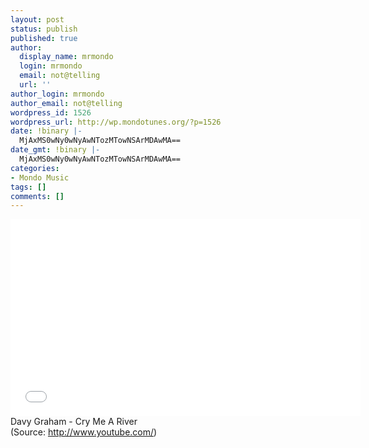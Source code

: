 ```yaml
---
layout: post
status: publish
published: true
author:
  display_name: mrmondo
  login: mrmondo
  email: not@telling
  url: ''
author_login: mrmondo
author_email: not@telling
wordpress_id: 1526
wordpress_url: http://wp.mondotunes.org/?p=1526
date: !binary |-
  MjAxMS0wNy0wNyAwNTozMTowNSArMDAwMA==
date_gmt: !binary |-
  MjAxMS0wNy0wNyAwNTozMTowNSArMDAwMA==
categories:
- Mondo Music
tags: []
comments: []
---
```

<iframe width="560" height="315" src="//www.youtube.com/embed/tWeejHJxGjs" frameborder="0"> </iframe>
Davy Graham - Cry Me A River
<div class="attribution">(<span>Source:</span> <a href="http://www.youtube.com/">http://www.youtube.com/</a>)</div>
